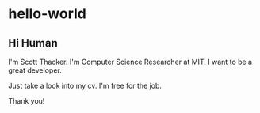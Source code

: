 # hello-world

## Hi Human

I'm Scott Thacker. I'm Computer Science Researcher at MIT. 
I want to be a great developer.

Just take a look into my cv. I'm free for the job.

Thank you!
